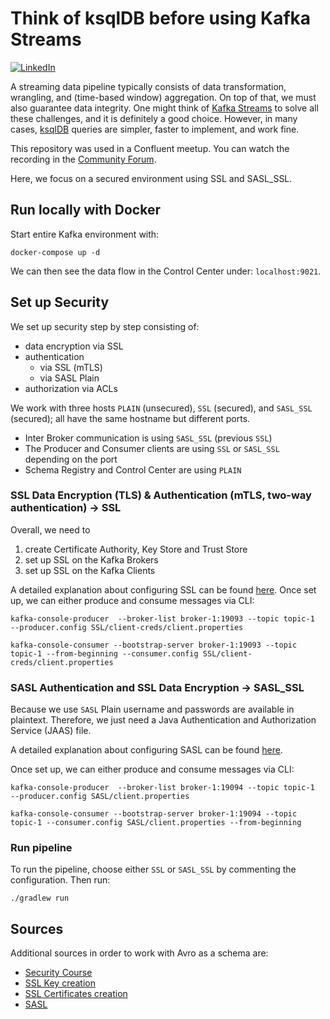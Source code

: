# Think of ksqlDB before using Kafka Streams

[![LinkedIn][linkedin-shield]][linkedin-url]

A streaming data pipeline typically consists of data transformation, wrangling, and (time-based window) aggregation. On top of that, we must also guarantee data integrity. One might think of [Kafka Streams](https://kafka.apache.org/documentation/streams/) to solve all these challenges, and it is definitely a good choice. However, in many cases, [ksqlDB](https://ksqldb.io/) queries are simpler, faster to implement, and work fine.

This repository was used in a Confluent meetup. You can watch the recording in the [Community Forum](https://forum.confluent.io/t/recording-ready-to-view-speaker-q-a-thread-30-march-2022-think-of-using-ksqldb-before-using-kafka-streams/4450).

Here, we focus on a secured environment using SSL and SASL_SSL.

## Run locally with Docker

Start entire Kafka environment with:
```shell
docker-compose up -d
```
We can then see the data flow in the Control Center under:
```localhost:9021```.

## Set up Security

We set up security step by step consisting of: 
* data encryption via SSL
* authentication
  * via SSL (mTLS)
  * via SASL Plain
* authorization via ACLs

We work with three hosts `PLAIN` (unsecured), `SSL` (secured), and `SASL_SSL` (secured); 
all have the same hostname but different ports.
* Inter Broker communication is using `SASL_SSL` (previous `SSL`)
* The Producer and Consumer clients are using `SSL` or `SASL_SSL` depending on the port
* Schema Registry and Control Center are using `PLAIN`

### SSL Data Encryption (TLS) & Authentication (mTLS, two-way authentication) -> SSL

Overall, we need to 
1. create Certificate Authority, Key Store and Trust Store
2. set up SSL on the Kafka Brokers
3. set up SSL on the Kafka Clients

A detailed explanation about configuring SSL can be found [here](./SSL).
Once set up, we can either produce and consume messages via CLI:
```shell
kafka-console-producer  --broker-list broker-1:19093 --topic topic-1  --producer.config SSL/client-creds/client.properties
```
```shell
kafka-console-consumer --bootstrap-server broker-1:19093 --topic topic-1 --from-beginning --consumer.config SSL/client-creds/client.properties
```

### SASL Authentication and SSL Data Encryption -> SASL_SSL

Because we use `SASL` Plain username and passwords are available in plaintext.
Therefore, we just need a Java Authentication and Authorization Service (JAAS) file.

A detailed explanation about configuring SASL can be found [here](./SASL).

Once set up, we can either produce and consume messages via CLI:
```shell
kafka-console-producer  --broker-list broker-1:19094 --topic topic-1  --producer.config SASL/client.properties
```

```shell
kafka-console-consumer --bootstrap-server broker-1:19094 --topic topic-1 --consumer.config SASL/client.properties --from-beginning
```

### Run pipeline

To run the pipeline, choose either `SSL` or `SASL_SSL` by commenting 
the configuration. Then run:
```shell
./gradlew run
```


## Sources

Additional sources in order to work with Avro as a schema are:

* [Security Course](https://www.udemy.com/course/apache-kafka-security/)
* [SSL Key creation](https://mariadb.com/docs/security/data-in-transit-encryption/create-self-signed-certificates-keys-openssl/)
* [SSL Certificates creation](https://docs.confluent.io/platform/current/security/security_tutorial.html#configuring-host-name-verification)
* [SASL](https://docs.confluent.io/platform/current/kafka/authentication_sasl/authentication_sasl_plain.html#auth-sasl-plain-broker-config)

[linkedin-shield]: https://img.shields.io/badge/-LinkedIn-black.svg?style=flat-square&logo=linkedin&colorB=555
[linkedin-url]: https://www.linkedin.com/in/patrick-neff-7bb3b21a4/